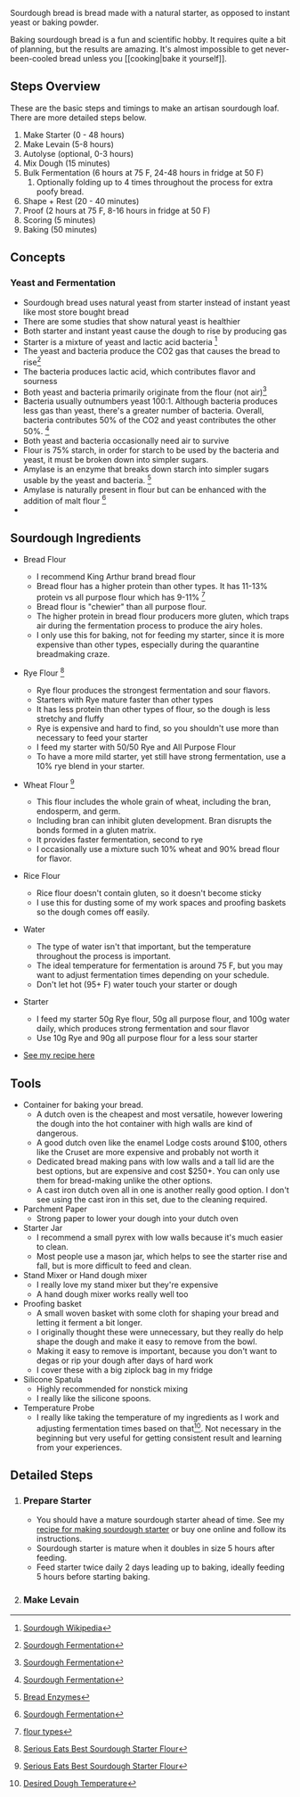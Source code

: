 Sourdough bread is bread made with a natural starter, as opposed to instant yeast or baking powder. 

Baking sourdough bread is a fun and scientific hobby. It requires quite a bit of planning, but the results are amazing. It's almost impossible to get never-been-cooled bread unless you [[cooking|bake it yourself]].


## Steps Overview
These are the basic steps and timings to make an artisan sourdough loaf. There are more detailed steps below.

1. Make Starter (0 - 48 hours)
1. Make Levain (5-8 hours)
1. Autolyse (optional, 0-3 hours)
1. Mix Dough (15 minutes)
1. Bulk Fermentation (6 hours at 75 F, 24-48 hours in fridge at 50 F)
   1. Optionally folding up to 4 times throughout the process for extra poofy bread.
2. Shape + Rest (20 - 40 minutes)
3. Proof (2 hours at 75 F, 8-16 hours in fridge at 50 F)
4. Scoring (5 minutes)
5. Baking (50 minutes)

## Concepts

### Yeast and Fermentation

- Sourdough bread uses natural yeast from starter instead of instant yeast like most store bought bread
- There are some studies that show natural yeast is healthier
- Both starter and instant yeast cause the dough to rise by producing gas
- Starter is a mixture of yeast and lactic acid bacteria [^4]
- The yeast and bacteria produce the CO2 gas that causes the bread to rise[^6]
- The bacteria produces lactic acid, which contributes flavor and sourness
- Both yeast and bacteria primarily originate from the flour (not air)[^6]
- Bacteria usually outnumbers yeast 100:1. Although bacteria produces less gas than yeast, there's a greater number of bacteria. Overall, bacteria contributes 50% of the CO2 and yeast contributes the other 50%. [^6]
- Both yeast and bacteria occasionally need air to survive
- Flour is 75% starch, in order for starch to be used by the bacteria and yeast, it must be broken down into simpler sugars.
- Amylase is an enzyme that breaks down starch into simpler sugars usable by the yeast and bacteria. [^7]
- Amylase is naturally present in flour but can be enhanced with the addition of malt flour [^6]
- 
## Sourdough Ingredients

- Bread Flour
  - I recommend King Arthur brand bread flour
  - Bread flour has a higher protein than other types. It has 11-13% protein vs all purpose flour which has 9-11% [^1]
  - Bread flour is "chewier" than all purpose flour.
  - The higher protein in bread flour producers more gluten, which traps air during the fermentation process to produce the airy holes.
  - I only use this for baking, not for feeding my starter, since it is more expensive than other types, especially during the quarantine breadmaking craze.

- Rye Flour [^2]
  - Rye flour produces the strongest fermentation and sour flavors.
  - Starters with Rye mature faster than other types
  - It has less protein than other types of flour, so the dough is less stretchy and fluffy
  - Rye is expensive and hard to find, so you shouldn't use more than necessary to feed your starter
  - I feed my starter with 50/50 Rye and All Purpose Flour
  - To have a more mild starter, yet still have strong fermentation, use a 10% rye blend in your starter.

- Wheat Flour [^2]
  - This flour includes the whole grain of wheat, including the bran, endosperm, and germ.
  - Including bran can inhibit gluten development. Bran disrupts the bonds formed in a gluten matrix.
  - It provides faster fermentation, second to rye
  - I occasionally use a mixture such 10% wheat and 90% bread flour for flavor.

- Rice Flour
  - Rice flour doesn't contain gluten, so it doesn't become sticky
  - I use this for dusting some of my work spaces and proofing baskets so the dough comes off easily.

- Water
  - The type of water isn't that important, but the temperature throughout the process is important.
  - The ideal temperature for fermentation is around 75 F, but you may want to adjust fermentation times depending on your schedule.
  - Don't let hot (95+ F) water touch your starter or dough

- Starter
  - I feed my starter 50g Rye flour, 50g all purpose flour, and 100g water daily, which produces strong fermentation and sour flavor
  - Use 10g Rye and 90g all purpose flour for a less sour starter
- [See my recipe here](/recipes/sourdough-starter/)

## Tools

- Container for baking your bread.
  - A dutch oven is the cheapest and most versatile, however lowering the dough into the hot container with high walls are kind of dangerous.
  - A good dutch oven like the enamel Lodge costs around $100, others like the Cruset are more expensive and probably not worth it
  - Dedicated bread making pans with low walls and a tall lid are the best options, but are expensive and cost $250+. You can only use them for bread-making unlike the other options.
  - A cast iron dutch oven all in one is another really good option. I don't see using the cast iron in this set, due to the cleaning required.
- Parchment Paper
  - Strong paper to lower your dough into your dutch oven
- Starter Jar
  - I recommend a small pyrex with low walls because it's much easier to clean.
  - Most people use a mason jar, which helps to see the starter rise and fall, but is more difficult to feed and clean.
- Stand Mixer or Hand dough mixer
  - I really love my stand mixer but they're expensive
  - A hand dough mixer works really well too
- Proofing basket
  - A small woven basket with some cloth for shaping your bread and letting it ferment a bit longer.
  - I originally thought these were unnecessary, but they really do help shape the dough and make it easy to remove from the bowl.
  - Making it easy to remove is important, because you don't want to degas or rip your dough after days of hard work
  - I cover these with a big ziplock bag in my fridge
- Silicone Spatula
  - Highly recommended for nonstick mixing
  - I really like the silicone spoons.
- Temperature Probe
  - I really like taking the temperature of my ingredients as I work and adjusting fermentation times based on that[^3]. Not necessary in the beginning but very useful for getting consistent result and learning from your experiences.
  
## Detailed Steps

1. ### Prepare Starter
   - You should have a mature sourdough starter ahead of time. See my [recipe for making sourdough starter](../recipes/sourdough-starter/) or buy one online and follow its instructions.
   - Sourdough starter is mature when it doubles in size 5 hours after feeding.
   - Feed starter twice daily 2 days leading up to baking, ideally feeding 5 hours before starting baking.
1. ### Make Levain
[^1]: [flour types](https://www.bonappetit.com/story/difference-bread-all-purpose-cake-pastry-flour#:~:text=The%20main%20difference%20between%20bread,to%20produce%20lots%20of%20gluten.)

[^2]: [Serious Eats Best Sourdough Starter Flour](https://www.bonappetit.com/story/difference-bread-all-purpose-cake-pastry-flour#:~:text=The%20main%20difference%20between%20bread,to%20produce%20lots%20of%20gluten.)

[^3]: [Desired Dough Temperature](https://blog.madebywindmill.com/reinventing-the-bread-bakers-ddt-formula-pt-1-7dde87fd2d4)

[^4]: [Sourdough Wikipedia](https://en.wikipedia.org/wiki/Sourdough)

[^5]: [Lactic Acid](http://www.sciencedirect.com/science/article/pii/S2214799315000508)

[^6]: [Sourdough Fermentation](https://www.busbysbakery.com/sourdough-fermentation/)

[^7]: [Bread Enzymes](https://blogs.scientificamerican.com/guest-blog/enzymes-the-little-molecules-that-bake-bread/)

[^8]: [Natural Yeast Digestion Study](https://pubmed.ncbi.nlm.nih.gov/24230470/)